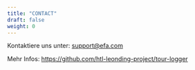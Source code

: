 ```yaml
---
title: "CONTACT"
draft: false
weight: 0
---
```


Kontaktiere uns unter: support@efa.com

Mehr Infos: https://github.com/htl-leonding-project/tour-logger